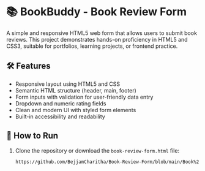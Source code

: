 # 📚 BookBuddy - Book Review Form

A simple and responsive HTML5 web form that allows users to submit book reviews. This project demonstrates hands-on proficiency in HTML5 and CSS3, suitable for portfolios, learning projects, or frontend practice.

## 🛠️ Features

- Responsive layout using HTML5 and CSS
- Semantic HTML structure (header, main, footer)
- Form inputs with validation for user-friendly data entry
- Dropdown and numeric rating fields
- Clean and modern UI with styled form elements
- Built-in accessibility and readability

## 🚀 How to Run

1. Clone the repository or download the `book-review-form.html` file:
   ```bash
   https://github.com/BejjamCharitha/Book-Review-Form/blob/main/Book%20Review%20Form.html
